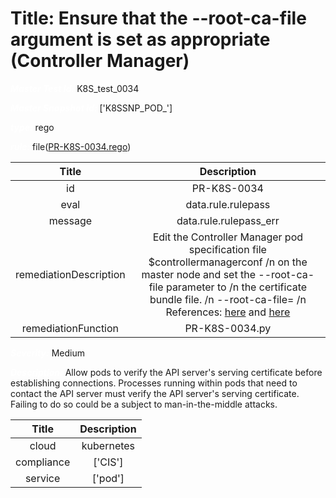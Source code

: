 



# Title:  Ensure that the --root-ca-file argument is set as appropriate (Controller Manager) 


***<font color="white">Master Test Id:</font>*** K8S_test_0034

***<font color="white">Master Snapshot Id:</font>*** ['K8SSNP_POD_']

***<font color="white">type:</font>*** rego

***<font color="white">rule:</font>*** file([PR-K8S-0034.rego])  
  
  
  
  

|Title|Description|
| :---: | :---: |
|id|PR-K8S-0034|
|eval|data.rule.rulepass|
|message|data.rule.rulepass_err|
|remediationDescription|Edit the Controller Manager pod specification file $controllermanagerconf /n on the master node and set the --root-ca-file parameter to /n the certificate bundle file. /n --root-ca-file= /n References: <a href='https://kubernetes.io/docs/admin/kube-controller-manager/' target='_blank'>here</a> and <a href='https://github.com/kubernetes/kubernetes/issues/11000' target='_blank'>here</a>|
|remediationFunction|PR-K8S-0034.py|


***<font color="white">Severity:</font>*** Medium

***<font color="white">Description:</font>***  Allow pods to verify the API server's serving certificate before establishing connections. Processes running within pods that need to contact the API server must verify the API server's serving certificate. Failing to do so could be a subject to man-in-the-middle attacks.   
  
  

|Title|Description|
| :---: | :---: |
|cloud|kubernetes|
|compliance|['CIS']|
|service|['pod']|



[PR-K8S-0034.rego]: https://github.com/prancer-io/prancer-compliance-test/tree/master/kubernetes/cloud/PR-K8S-0034.rego
